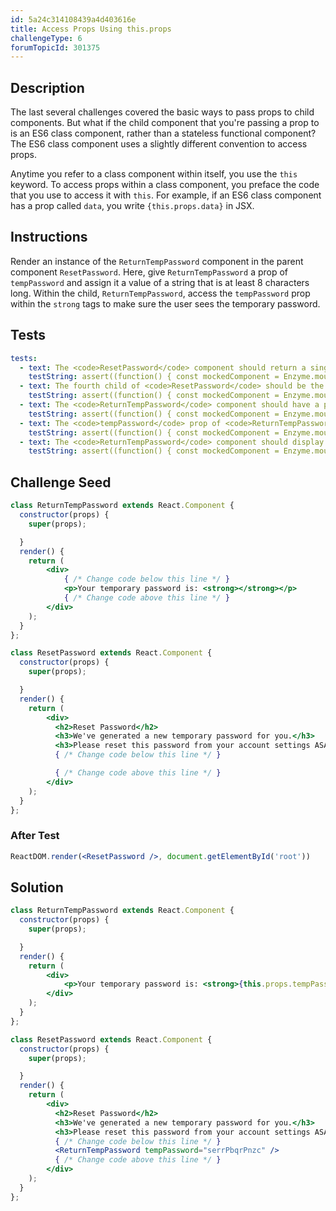 ```yaml
---
id: 5a24c314108439a4d403616e
title: Access Props Using this.props
challengeType: 6
forumTopicId: 301375
---
```


## Description

<section id='description'>

The last several challenges covered the basic ways to pass props to child components. But what if the child component that you're passing a prop to is an ES6 class component, rather than a stateless functional component? The ES6 class component uses a slightly different convention to access props.

Anytime you refer to a class component within itself, you use the `this` keyword. To access props within a class component, you preface the code that you use to access it with `this`. For example, if an ES6 class component has a prop called `data`, you write `{this.props.data}` in JSX.

</section>

## Instructions

<section id='instructions'>

Render an instance of the `ReturnTempPassword` component in the parent component `ResetPassword`. Here, give `ReturnTempPassword` a prop of `tempPassword` and assign it a value of a string that is at least 8 characters long. Within the child, `ReturnTempPassword`, access the `tempPassword` prop within the `strong` tags to make sure the user sees the temporary password.

</section>

## Tests

<section id='tests'>

```yml
tests:
  - text: The <code>ResetPassword</code> component should return a single <code>div</code> element.
    testString: assert((function() { const mockedComponent = Enzyme.mount(React.createElement(ResetPassword)); return mockedComponent.children().type() === 'div'; })());
  - text: The fourth child of <code>ResetPassword</code> should be the <code>ReturnTempPassword</code> component.
    testString: assert((function() { const mockedComponent = Enzyme.mount(React.createElement(ResetPassword)); return mockedComponent.children().childAt(3).name() === 'ReturnTempPassword'; })());
  - text: The <code>ReturnTempPassword</code> component should have a prop called <code>tempPassword</code>.
    testString: assert((function() { const mockedComponent = Enzyme.mount(React.createElement(ResetPassword)); return mockedComponent.find('ReturnTempPassword').props().tempPassword; })());
  - text: The <code>tempPassword</code> prop of <code>ReturnTempPassword</code> should be equal to a string of at least <code>8</code> characters.
    testString: assert((function() { const mockedComponent = Enzyme.mount(React.createElement(ResetPassword)); const temp = mockedComponent.find('ReturnTempPassword').props().tempPassword; return typeof temp === 'string' && temp.length >= 8; })());
  - text: The <code>ReturnTempPassword</code> component should display the password you create as the <code>tempPassword</code> prop within <code>strong</code> tags.
    testString: assert((function() { const mockedComponent = Enzyme.mount(React.createElement(ResetPassword)); return mockedComponent.find('strong').text() === mockedComponent.find('ReturnTempPassword').props().tempPassword; })());

```

</section>

## Challenge Seed

<section id='challengeSeed'>

<div id='jsx-seed'>

```jsx
class ReturnTempPassword extends React.Component {
  constructor(props) {
    super(props);

  }
  render() {
    return (
        <div>
            { /* Change code below this line */ }
            <p>Your temporary password is: <strong></strong></p>
            { /* Change code above this line */ }
        </div>
    );
  }
};

class ResetPassword extends React.Component {
  constructor(props) {
    super(props);

  }
  render() {
    return (
        <div>
          <h2>Reset Password</h2>
          <h3>We've generated a new temporary password for you.</h3>
          <h3>Please reset this password from your account settings ASAP.</h3>
          { /* Change code below this line */ }

          { /* Change code above this line */ }
        </div>
    );
  }
};
```

</div>

### After Test

<div id='jsx-teardown'>

```jsx
ReactDOM.render(<ResetPassword />, document.getElementById('root'))
```

</div>

</section>

## Solution

<section id='solution'>

```jsx
class ReturnTempPassword extends React.Component {
  constructor(props) {
    super(props);

  }
  render() {
    return (
        <div>
            <p>Your temporary password is: <strong>{this.props.tempPassword}</strong></p>
        </div>
    );
  }
};

class ResetPassword extends React.Component {
  constructor(props) {
    super(props);

  }
  render() {
    return (
        <div>
          <h2>Reset Password</h2>
          <h3>We've generated a new temporary password for you.</h3>
          <h3>Please reset this password from your account settings ASAP.</h3>
          { /* Change code below this line */ }
          <ReturnTempPassword tempPassword="serrPbqrPnzc" />
          { /* Change code above this line */ }
        </div>
    );
  }
};
```

</section>
